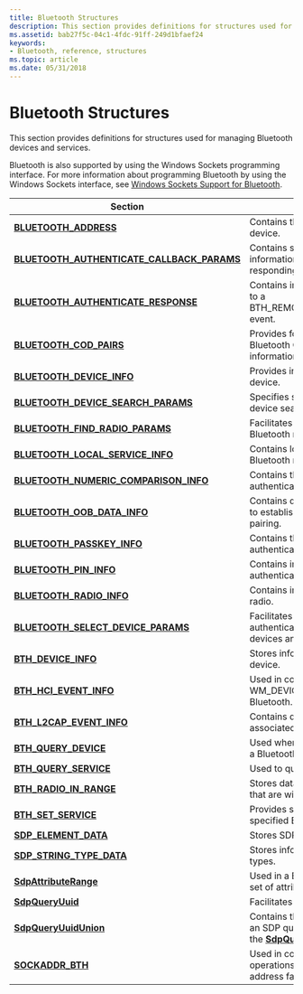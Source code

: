 ```yaml
---
title: Bluetooth Structures
description: This section provides definitions for structures used for managing Bluetooth devices and services.
ms.assetid: bab27f5c-04c1-4fdc-91ff-249d1bfaef24
keywords:
- Bluetooth, reference, structures
ms.topic: article
ms.date: 05/31/2018
---
```


# Bluetooth Structures

This section provides definitions for structures used for managing Bluetooth devices and services.

Bluetooth is also supported by using the Windows Sockets programming interface. For more information about programming Bluetooth by using the Windows Sockets interface, see [Windows Sockets Support for Bluetooth](windows-sockets-support-for-bluetooth.md).



| Section                                                                                       | Content                                                                                                                          |
|-----------------------------------------------------------------------------------------------|----------------------------------------------------------------------------------------------------------------------------------|
| [**BLUETOOTH\_ADDRESS**](/windows/win32/api/bluetoothapis/ns-bluetoothapis-bluetooth_address_struct)                                               | Contains the address of a Bluetooth device.                                                                                      |
| [**BLUETOOTH\_AUTHENTICATE\_CALLBACK\_PARAMS**](/windows/desktop/api/BluetoothAPIs/ns-bluetoothapis-bluetooth_authentication_callback_params) | Contains specific configuration information about the Bluetooth device responding to an authentication request.                  |
| [**BLUETOOTH\_AUTHENTICATE\_RESPONSE**](/windows/desktop/api/BluetoothAPIs/ns-bluetoothapis-bluetooth_authenticate_response)                  | Contains information passed in response to a BTH\_REMOTE\_AUTHENTICATE\_REQUEST event.                                           |
| [**BLUETOOTH\_COD\_PAIRS**](/windows/desktop/api/BluetoothAPIs/ns-bluetoothapis-bluetooth_cod_pairs)                                          | Provides for specification and retrieval of Bluetooth Class Of Device (COD) information.                                         |
| [**BLUETOOTH\_DEVICE\_INFO**](/windows/win32/api/bluetoothapis/ns-bluetoothapis-bluetooth_device_info_struct)                                      | Provides information about a Bluetooth device.                                                                                   |
| [**BLUETOOTH\_DEVICE\_SEARCH\_PARAMS**](/windows/desktop/api/BluetoothAPIs/ns-bluetoothapis-bluetooth_device_search_params)                   | Specifies search criteria for Bluetooth device searches.                                                                         |
| [**BLUETOOTH\_FIND\_RADIO\_PARAMS**](/windows/desktop/api/BluetoothAPIs/ns-bluetoothapis-bluetooth_find_radio_params)                         | Facilitates the enumeration of installed Bluetooth radios.                                                                       |
| [**BLUETOOTH\_LOCAL\_SERVICE\_INFO**](/windows/win32/api/bluetoothapis/ns-bluetoothapis-bluetooth_local_service_info_struct)                       | Contains local service information for a Bluetooth radio.                                                                        |
| [**BLUETOOTH\_NUMERIC\_COMPARISON\_INFO**](/windows/desktop/api/BluetoothAPIs/ns-bluetoothapis-bluetooth_numeric_comparison_info)             | Contains the numeric value used for authentication via numeric comparison.                                                       |
| [**BLUETOOTH\_OOB\_DATA\_INFO**](/windows/desktop/api/BluetoothAPIs/ns-bluetoothapis-bluetooth_oob_data_info)                                 | Contains data used to authenticate prior to establishing an Out-of-Band device pairing.                                          |
| [**BLUETOOTH\_PASSKEY\_INFO**](/windows/desktop/api/BluetoothAPIs/ns-bluetoothapis-bluetooth_passkey_info)                                    | Contains the passkey used for authentication via passkey.                                                                        |
| [**BLUETOOTH\_PIN\_INFO**](/windows/desktop/api/BluetoothAPIs/ns-bluetoothapis-bluetooth_pin_info)                                            | Contains information used for authentication via PIN.                                                                            |
| [**BLUETOOTH\_RADIO\_INFO**](/windows/desktop/api/BluetoothAPIs/ns-bluetoothapis-bluetooth_radio_info)                                        | Contains information about a Bluetooth radio.                                                                                    |
| [**BLUETOOTH\_SELECT\_DEVICE\_PARAMS**](/windows/desktop/api/BluetoothAPIs/ns-bluetoothapis-bluetooth_select_device_params)                   | Facilitates and manages the visibility, authentication, and selection of Bluetooth devices and services.                         |
| [**BTH\_DEVICE\_INFO**](/windows/desktop/api/Bthdef/ns-bthdef-bth_device_info)                                                  | Stores information about a Bluetooth device.                                                                                     |
| [**BTH\_HCI\_EVENT\_INFO**](/windows/desktop/api/Bthdef/ns-bthdef-bth_hci_event_info)                                           | Used in connection with obtaining WM\_DEVICECHANGE messages for Bluetooth.                                                       |
| [**BTH\_L2CAP\_EVENT\_INFO**](/windows/desktop/api/Bthdef/ns-bthdef-bth_l2cap_event_info)                                       | Contains data about the events that are associated with an L2CAP channel.                                                        |
| [**BTH\_QUERY\_DEVICE**](/windows/desktop/api/Ws2bth/ns-ws2bth-bth_query_device)                                                | Used when querying for the presence of a Bluetooth device.                                                                       |
| [**BTH\_QUERY\_SERVICE**](/windows/desktop/api/Ws2bth/ns-ws2bth-bth_query_service)                                              | Used to query a Bluetooth service.                                                                                               |
| [**BTH\_RADIO\_IN\_RANGE**](/windows/desktop/api/Bthdef/ns-bthdef-bth_radio_in_range)                                           | Stores data about the Bluetooth devices that are within communication range.                                                     |
| [**BTH\_SET\_SERVICE**](/windows/desktop/api/Ws2bth/ns-ws2bth-bth_set_service)                                                  | Provides service information for the specified Bluetooth service.                                                                |
| [**SDP\_ELEMENT\_DATA**](/windows/desktop/api/BluetoothAPIs/ns-bluetoothapis-sdp_element_data)                                                | Stores SDP element data.                                                                                                         |
| [**SDP\_STRING\_TYPE\_DATA**](/windows/desktop/api/BluetoothAPIs/ns-bluetoothapis-sdp_string_type_data)                                       | Stores information about SDP string types.                                                                                       |
| [**SdpAttributeRange**](/windows/desktop/api/Bthsdpdef/ns-bthsdpdef-sdpattributerange)                                                | Used in a Bluetooth query to constrain the set of attributes to return in the query.                                             |
| [**SdpQueryUuid**](/windows/desktop/api/Bthsdpdef/ns-bthsdpdef-sdpqueryuuid)                                                          | Facilitates searching for UUIDs.                                                                                                 |
| [**SdpQueryUuidUnion**](/windows/desktop/api/Bthsdpdef/ns-bthsdpdef-sdpqueryuuidunion)                                                | Contains the UUID on which to perform an SDP query. Used in conjunction with the [**SdpQueryUuid**](/windows/desktop/api/Bthsdpdef/ns-bthsdpdef-sdpqueryuuid) structure. |
| [**SOCKADDR\_BTH**](/windows/desktop/api/Ws2bth/ns-ws2bth-sockaddr_bth)                                                         | Used in conjunction with Bluetooth socket operations as defined by the AF\_BTH address family.                                   |



 

 

 





